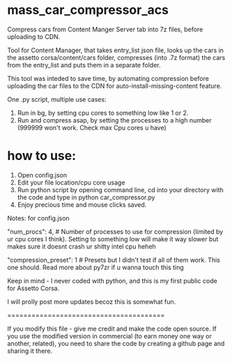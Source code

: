 # mass_car_compressor_acs
Compress cars from Content Manger Server tab into 7z files, before uploading to CDN.

Tool for Content Manager, that takes entry_list json file, looks up the cars in the assetto corsa/content/cars folder, compresses (into .7z format) the cars from the entry_list and puts them in a separate folder.

This tool was inteded to save time, by automating compression before uploading the car files to the CDN for auto-install-missing-content feature.

One .py script, multiple use cases:

1. Run in bg, by setting cpu cores to something low like 1 or 2.
2. Run and compress asap, by setting the processes to a high number (999999 won't work. Check max Cpu cores u have)

# how to use:

1. Open config.json
2. Edit your file location/cpu core usage
3. Run python script by opening command line, cd into your directory with the code and type in python car_compressor.py
4. Enjoy precious time and mouse clicks saved.


Notes: for config.json

"num_procs": 4,  # Number of processes to use for compression (limited by ur cpu cores I think). Setting to something low will make it way slower but makes sure it doesnt crash ur shitty intel cpu heheh

"compression_preset": 1  # Presets but I didn't test if all of them work. This one should. Read more about py7zr if u wanna touch this ting


Keep in mind - I never coded with python, and this is my first public code for Assetto Corsa.

I will prolly post more updates becoz this is somewhat fun.


=======================================

If you modify this file - give me credit and make the code open source. If you use the modified version in commercial (to earn money one way or another, related), you need to share the code by creating a github page and sharing it there.
